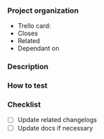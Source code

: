 ### Project organization

- Trello card: <!-- add link to trello card if any -->
- Closes <!-- add link to issue that this PR fixes if any -->
- Related <!-- add link to related issue if any -->
- Dependant on <!-- add link to dependant PR if any -->

### Description

<!-- A concise description of what this PR is fixing or adding -->

### How to test

<!-- A concise explanation how to test this PR with links -->

### Checklist

- [ ] Update related changelogs <!-- Check [root's CHANGELOG.md](/CHANGELOG.md) to access the right changelogs -->
- [ ] Update docs if necessary
